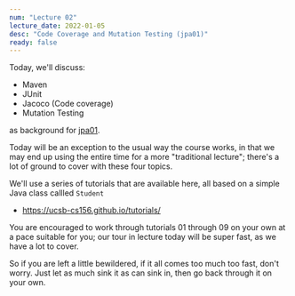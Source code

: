 ```yaml
---
num: "Lecture 02"
lecture_date: 2022-01-05
desc: "Code Coverage and Mutation Testing (jpa01)"
ready: false
---
```


Today, we'll discuss:

* Maven
* JUnit
* Jacoco (Code coverage) 
* Mutation Testing

as background for [jpa01](https://ucsb-cs156.github.io/w22/lab/jpa01/).

Today will be an exception to the usual way the course works, in that we may end up using the entire time for a more "traditional lecture"; there's a lot
of ground to cover with these four topics.

We'll use a series of tutorials that are available here, all based on a  simple Java class callled `Student`
* <https://ucsb-cs156.github.io/tutorials/>

You are encouraged to work through tutorials 01 through 09 on your own at a pace suitable for you; our tour in lecture today will be super fast, as we have a lot to cover.

So if you are left a little bewildered, if it all comes too much too fast, don't worry.  Just let as much sink it as can sink in, then go back through it on your own.



